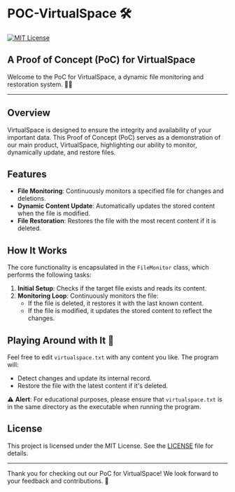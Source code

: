 # POC-VirtualSpace 🛠️

[![MIT License](https://img.shields.io/badge/License-MIT-yellow.svg)](LICENSE)

## A Proof of Concept (PoC) for VirtualSpace

Welcome to the PoC for VirtualSpace, a dynamic file monitoring and restoration system. 📂✨

---

## Overview

VirtualSpace is designed to ensure the integrity and availability of your important data. This Proof of Concept (PoC) serves as a demonstration of our main product, VirtualSpace, highlighting our ability to monitor, dynamically update, and restore files.

## Features

- **File Monitoring**: Continuously monitors a specified file for changes and deletions.
- **Dynamic Content Update**: Automatically updates the stored content when the file is modified.
- **File Restoration**: Restores the file with the most recent content if it is deleted.

## How It Works

The core functionality is encapsulated in the `FileMonitor` class, which performs the following tasks:
1. **Initial Setup**: Checks if the target file exists and reads its content.
2. **Monitoring Loop**: Continuously monitors the file:
   - If the file is deleted, it restores it with the last known content.
   - If the file is modified, it updates the stored content to reflect the changes.

## Playing Around with It 🧪

Feel free to edit `virtualspace.txt` with any content you like. The program will:
- Detect changes and update its internal record.
- Restore the file with the latest content if it's deleted.

⚠️ **Alert**: For educational purposes, please ensure that `virtualspace.txt` is in the same directory as the executable when running the program.

## License

This project is licensed under the MIT License. See the [LICENSE](LICENSE) file for details.

---

Thank you for checking out our PoC for VirtualSpace! We look forward to your feedback and contributions. 🚀
